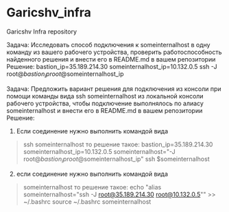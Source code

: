 # Garicshv_infra
Garicshv Infra repository

Задача: Исследовать способ подключения к someinternalhost в одну команду из вашего рабочего устройства, проверить работоспособность найденного решения и внести его в README.md в вашем репозитории
Решение: 
bastion_ip=35.189.214.30
someinternalhost_ip=10.132.0.5
ssh -J root@$bastion_ip root@$someinternalhost_ip

Задача: Предложить вариант решения для подключения из консоли при помощи команды вида ssh someinternalhost из локальной консоли рабочего устройства, чтобы подключение выполнялось по алиасу someinternalhost и внести его в README.md в вашем репозитории
Решение: 

1. Если соединение нужно выполнить командой вида
> ssh someinternalhost
то решение такое:
> bastion_ip=35.189.214.30
> someinternalhost_ip=10.132.0.5
> someinternalhost="-J root@$bastion_ip root@$someinternalhost_ip"
> ssh $someinternalhost 

2. если соединение нужно выполнить командой вида
> someinternalhost
то решение такое:
> echo "alias someinternalhost=\"ssh -J root@35.189.214.30 root@10.132.0.5\"" >> ~/.bashrc 
> source ~/.bashrc
> someinternalhost

